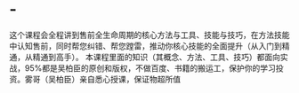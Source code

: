 # -
这个课程会全程讲到售前全生命周期的核心方法与工具、技能与技巧，在方法技能中认知售前，同时帮您纠错、帮您蹚雷，推动你核心技能的全面提升（从入门到精通，从精通到高手）。 本课程里面的知识（其概念、方法、工具、技巧）都面向实战，95%都是吴柏臣的原创和版权，不做百度、书籍的搬运工，保护你的学习投资。雾哥（吴柏臣）亲自悉心授课，保证物超所值
